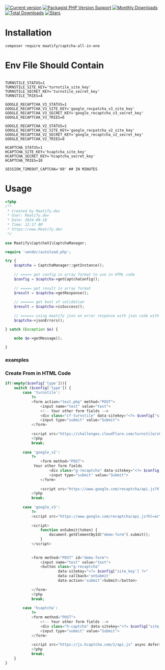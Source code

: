 [![Current version](https://img.shields.io/packagist/v/maatify/maatify/captcha-all-in-one)][pkg]
[![Packagist PHP Version Support](https://img.shields.io/packagist/php-v/maatify/maatify/captcha-all-in-one)][pkg]
[![Monthly Downloads](https://img.shields.io/packagist/dm/maatify/maatify/captcha-all-in-one)][pkg-stats]
[![Total Downloads](https://img.shields.io/packagist/dt/maatify/maatify/captcha-all-in-one)][pkg-stats]
[![Stars](https://img.shields.io/packagist/stars/maatify/maatify/captcha-all-in-one)](https://github.com/maatify/CaptchaAllInOne/stargazers)

[pkg]: <https://packagist.org/packages/maatify/maatify/captcha-all-in-one>
[pkg-stats]: <https://packagist.org/packages/maatify/maatify/captcha-all-in-one/stats>

# Installation

```shell
composer require maatify/captcha-all-in-one
```

# Env File Should Contain

```dotenv

TURNSTILE_STATUS=1
TURNSTILE_SITE_KEY='turnstile_site_key'
TURNSTILE_SECRET_KEY='turnstile_secret_key'
TURNSTILE_TRIES=4

GOOGLE_RECAPTCHA_V3_STATUS=1
GOOGLE_RECAPTCHA_V3_SITE_KEY='google_recpatcha_v3_site_key'
GOOGLE_RECAPTCHA_V3_SECRET_KEY='google_recaptcha_v3_secret_key'
GOOGLE_RECAPTCHA_V3_TRIES=6

GOOGLE_RECAPTCHA_V2_STATUS=1
GOOGLE_RECAPTCHA_V2_SITE_KEY='google_recpatcha_v2_site_key'
GOOGLE_RECAPTCHA_V2_SECRET_KEY='google_recaptcha_v2_secret_key'
GOOGLE_RECAPTCHA_V2_TRIES=8

HCAPTCHA_STATUS=1
HCAPTCHA_SITE_KEY='hcaptcha_site_key'
HCAPTCHA_SECRET_KEY='hcaptcha_secret_key'
HCAPTCHA_TRIES=10

SESSION_TIMEOUT_CAPTCHA='60' ## IN MINUTES
```

# Usage

```PHP
<?php
/**
 * Created by Maatify.dev
 * User: Maatify.dev
 * Date: 2024-08-10
 * Time: 12:17 AM
 * https://www.Maatify.dev
 */
 
use Maatify\CaptchaV1\CaptchaManager;

require 'vendor/autoload.php';

try {
    $captcha = CaptchaManager::getInstance();
    
    // ===== get config in array format to use in HTML code
    $config = $captcha->getCaptchaConfig();
    
    // ===== get result in array format
    $result = $captcha->getResponse();
    
    // ====== get bool of validation 
    $result = $captcha->isSuccess();
    
    // ====== using maatify json on error response with json code with die and if success there is no error
    $captcha->jsonErrors();

} catch (Exception $e) {

    echo $e->getMessage();
    
}


```

### examples

### Create From in HTML Code

```php
if(!empty($config['type'])){
    switch ($config['type']) {
        case 'turnstile':
            ?>
            <form action="test.php" method="POST">
                <input name="test" value="test">
                <!-- Your other form fields -->
                <div class="cf-turnstile" data-sitekey="<?= $config['site_key'] ?>" data-theme="dark" data-language="ar"></div>
                <input type="submit" value="Submit">
            </form>
    
            <script src="https://challenges.cloudflare.com/turnstile/v0/api.js" async defer></script>
            <?php
            break;
    
        case 'google_v2':
            ?>
                <form method="POST">
             Your other form fields
                    <div class="g-recaptcha" data-sitekey="<?= $config['site_key'] ?>" data-theme="dark" ></div>
                    <input type="submit" value="Submit">
                </form>
    
                <script src="https://www.google.com/recaptcha/api.js?hl=ar" async defer ></script>
            <?php
            break;
    
        case 'google_v3':
            ?>
            <script src="https://www.google.com/recaptcha/api.js?hl=ar"></script>
    
            <script>
                function onSubmit(token) {
                    document.getElementById("demo-form").submit();
                }
            </script>
    
    
            <form method="POST" id="demo-form">
                <input name="test" value="test">
                <button class="g-recaptcha"
                        data-sitekey="<?= $config['site_key'] ?>"
                        data-callback='onSubmit'
                        data-action='submit'>Submit</button>
    
            </form>
            <?php
            break;
    
        case 'hcaptcha':
            ?>
            <form method="POST">
                <!-- Your other form fields -->
                <div class="h-captcha" data-sitekey="<?= $config['site_key'] ?>" data-theme="dark" data-hl="ar"></div>
                <input type="submit" value="Submit">
            </form>
    
            <script src="https://js.hcaptcha.com/1/api.js" async defer></script>
            <?php
            break;
    }
}
```